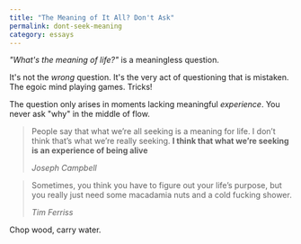 ```yaml
---
title: "The Meaning of It All? Don't Ask"
permalink: dont-seek-meaning
category: essays
---
```


*"What's the meaning of life?"* is a meaningless question.

It's not the *wrong* question. It's the very act of questioning that is mistaken. The egoic mind playing games. Tricks!

The question only arises in moments lacking meaningful *experience*. You never ask "why" in the middle of flow.

> People say that what we’re all seeking is a meaning for life. I don’t think that’s what we’re really seeking. **I think that what we’re seeking is an experience of being alive**
>
> <cite>Joseph Campbell</cite>

> Sometimes, you think you have to figure out your life’s purpose, but you really just need some macadamia nuts and a cold fucking shower.
>
> <cite>Tim Ferriss</cite>

Chop wood, carry water.
